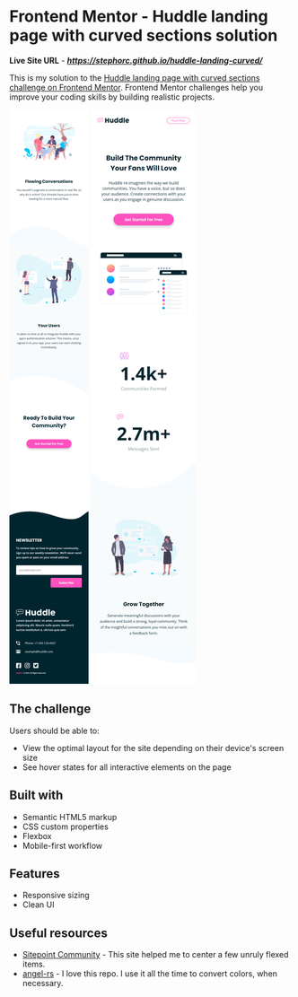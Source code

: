 # Frontend Mentor - Huddle landing page with curved sections solution

**Live Site URL** - ***https://stephorc.github.io/huddle-landing-curved/***

This is my solution to the [Huddle landing page with curved sections challenge on Frontend Mentor](https://www.frontendmentor.io/challenges/huddle-landing-page-with-curved-sections-5ca5ecd01e82137ec91a50f2). Frontend Mentor challenges help you improve your coding skills by building realistic projects.

![Huddle - Mobile Solution Preview - first half](https://github.com/stephorc/huddle-landing-curved/blob/main/design/Huddle-mobile-preview.png)
![Huddle - Mobile Solution Preview - second half](https://github.com/stephorc/huddle-landing-curved/blob/main/design/Huddle-mobile-preview2.png)
<!-- ![Huddle - Desktop Solution](https://github.com/stephorc/huddle-landing-curved/blob/main/design/Huddle-desktop.png) -->
<!-- ![Huddle -Tablet Solution](https://github.com/stephorc/huddle-landing-curved/blob/main/design/Huddle-tablet.png)
![Huddle - Mobile Solution](https://github.com/stephorc/huddle-landing-curved/blob/main/design/Huddle-mobile.png) -->

## The challenge

Users should be able to:

- View the optimal layout for the site depending on their device's screen size
- See hover states for all interactive elements on the page

## Built with

- Semantic HTML5 markup
- CSS custom properties
- Flexbox
- Mobile-first workflow

## Features

- Responsive sizing
- Clean UI

## Useful resources

- [Sitepoint Community](https://www.sitepoint.com/community/t/centering-image-inside-flexbox/287444/5) - This site helped me to center a few unruly flexed items.
- [angel-rs](https://angel-rs.github.io/css-color-filter-generator/) - I love this repo. I use it all the time to convert colors, when necessary.